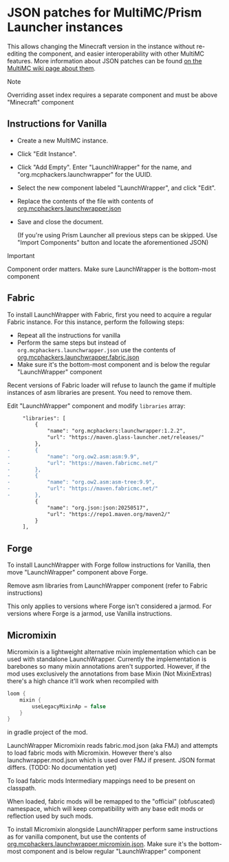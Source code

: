# JSON patches for MultiMC/Prism Launcher instances
This allows changing the Minecraft version in the instance without re-editing the component, and easier interoperability with other MultiMC features. More information about JSON patches can be found [on the MultiMC wiki page about them](https://github.com/MultiMC/Launcher/wiki/JSON-Patches).

> [!NOTE]
> Overriding asset index requires a separate component and must be above "Minecraft" component

## Instructions for Vanilla
- Create a new MultiMC instance.
- Click "Edit Instance".
- Click "Add Empty". Enter "LaunchWrapper" for the name, and "org.mcphackers.launchwrapper" for the UUID.
- Select the new component labeled "LaunchWrapper", and click "Edit".
- Replace the contents of the file with contents of [org.mcphackers.launchwrapper.json](org.mcphackers.launchwrapper.json)
- Save and close the document.
 
    (If you're using Prism Launcher all previous steps can be skipped. Use "Import Components" button and locate the aforementioned JSON)

> [!IMPORTANT] 
> Component order matters. Make sure LaunchWrapper is the bottom-most component

## Fabric
To install LaunchWrapper with Fabric, first you need to acquire a regular Fabric instance.
For this instance, perform the following steps:

- Repeat all the instructions for vanilla
- Perform the same steps but instead of `org.mcphackers.launchwrapper.json` use the contents of [org.mcphackers.launchwrapper.fabric.json](org.mcphackers.launchwrapper.fabric.json)
- Make sure it's the bottom-most component and is below the regular "LaunchWrapper" component

Recent versions of Fabric loader will refuse to launch the game if multiple instances of asm libraries are present. You need to remove them.

Edit "LaunchWrapper" component and modify `libraries` array:

```diff
     "libraries": [
         {
             "name": "org.mcphackers:launchwrapper:1.2.2",
             "url": "https://maven.glass-launcher.net/releases/"
         },
-        {
-            "name": "org.ow2.asm:asm:9.9",
-            "url": "https://maven.fabricmc.net/"
-        },
-        {
-            "name": "org.ow2.asm:asm-tree:9.9",
-            "url": "https://maven.fabricmc.net/"
-        },
         {
             "name": "org.json:json:20250517",
             "url": "https://repo1.maven.org/maven2/"
         }
     ],
```
## Forge
To install LaunchWrapper with Forge follow instructions for Vanilla, then move "LaunchWrapper" component above Forge.

Remove asm libraries from LaunchWrapper component (refer to Fabric instructions)

This only applies to versions where Forge isn't considered a jarmod. For versions where Forge is a jarmod, use Vanilla instructions.
<!-- TODO: Determine version range -->

## Micromixin
Micromixin is a lightweight alternative mixin implementation which can be used with standalone LaunchWrapper. Currently the implementation is barebones so many mixin annotations aren't supported. However, if the mod uses exclusively the annotations from base Mixin (Not MixinExtras) there's a high chance it'll work when recompiled with
```groovy
loom {
    mixin {
        useLegacyMixinAp = false
    }
}
```
in gradle project of the mod.

LaunchWrapper Micromixin reads fabric.mod.json (aka FMJ) and attempts to load fabric mods with Micromixin. However there's also launchwrapper.mod.json which is used over FMJ if present.
JSON format differs. (TODO: No documentation yet)

To load fabric mods Intermediary mappings need to be present on classpath.

When loaded, fabric mods will be remapped to the "official" (obfuscated) namespace, which will keep compatibility with any base edit mods or reflection used by such mods.

To install Micromixin alongside LaunchWrapper perform same instructions as for vanilla component, but use the contents of [org.mcphackers.launchwrapper.micromixin.json](org.mcphackers.launchwrapper.micromixin.json). Make sure it's the bottom-most component and is below regular "LaunchWrapper" component